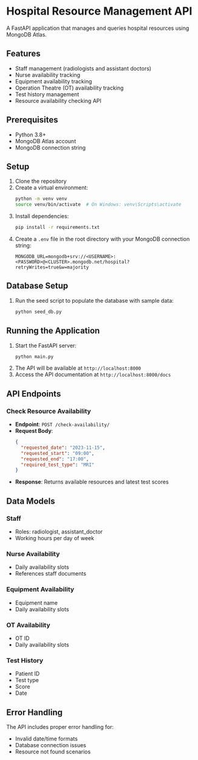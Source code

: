 # Hospital Resource Management API

A FastAPI application that manages and queries hospital resources using MongoDB Atlas.

## Features

- Staff management (radiologists and assistant doctors)
- Nurse availability tracking
- Equipment availability tracking
- Operation Theatre (OT) availability tracking
- Test history management
- Resource availability checking API

## Prerequisites

- Python 3.8+
- MongoDB Atlas account
- MongoDB connection string

## Setup

1. Clone the repository
2. Create a virtual environment:
   ```bash
   python -m venv venv
   source venv/bin/activate  # On Windows: venv\Scripts\activate
   ```
3. Install dependencies:
   ```bash
   pip install -r requirements.txt
   ```
4. Create a `.env` file in the root directory with your MongoDB connection string:
   ```
   MONGODB_URL=mongodb+srv://<USERNAME>:<PASSWORD>@<CLUSTER>.mongodb.net/hospital?retryWrites=true&w=majority
   ```

## Database Setup

1. Run the seed script to populate the database with sample data:
   ```bash
   python seed_db.py
   ```

## Running the Application

1. Start the FastAPI server:
   ```bash
   python main.py
   ```
2. The API will be available at `http://localhost:8000`
3. Access the API documentation at `http://localhost:8000/docs`

## API Endpoints

### Check Resource Availability

- **Endpoint**: `POST /check-availability/`
- **Request Body**:
  ```json
  {
    "requested_date": "2023-11-15",
    "requested_start": "09:00",
    "requested_end": "17:00",
    "required_test_type": "MRI"
  }
  ```
- **Response**: Returns available resources and latest test scores

## Data Models

### Staff
- Roles: radiologist, assistant_doctor
- Working hours per day of week

### Nurse Availability
- Daily availability slots
- References staff documents

### Equipment Availability
- Equipment name
- Daily availability slots

### OT Availability
- OT ID
- Daily availability slots

### Test History
- Patient ID
- Test type
- Score
- Date

## Error Handling

The API includes proper error handling for:
- Invalid date/time formats
- Database connection issues
- Resource not found scenarios 